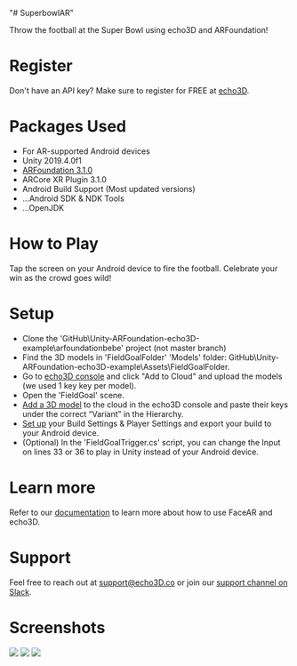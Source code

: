 "# SuperbowlAR" 

Throw the football at the Super Bowl using echo3D and ARFoundation! 

# Register
Don't have an API key? Make sure to register for FREE at [echo3D](https://www.echo3d.co/).

# Packages Used
* For AR-supported Android devices
* Unity 2019.4.0f1
* [ARFoundation 3.1.0](https://www.youtube.com/watch?v=0mpsiO2lCx0)
* ARCore XR Plugin 3.1.0
* Android Build Support (Most updated versions)
* ...Android SDK & NDK Tools
* ...OpenJDK

# How to Play
Tap the screen on your Android device to fire the football. Celebrate your win as the crowd goes wild!

# Setup
* Clone the 'GitHub\Unity-ARFoundation-echo3D-example\arfoundationbebe' project (not master branch)
* Find the 3D models in 'FieldGoalFolder' 'Models' folder: GitHub\Unity-ARFoundation-echo3D-example\Assets\FieldGoalFolder.
* Go to [echo3D console](https://console.echo3d.co/#/pages/contentmanager) and click "Add to Cloud" and upload the models (we used 1 key key per model).
* Open the 'FieldGoal' scene.
* [Add a 3D model](https://docs.echo3d.co/quickstart/add-a-3d-model) to the cloud in the echo3D console and paste their keys under the correct “Variant” in the Hierarchy.
* [Set up](https://www.youtube.com/watch?v=0mpsiO2lCx0) your Build Settings & Player Settings and export your build to your Android device.
* (Optional) In the 'FieldGoalTrigger.cs' script, you can change the Input on lines 33 or 36 to play in Unity instead of your Android device.

# Learn more
Refer to our [documentation](https://docs.echo3d.co/) to learn more about how to use FaceAR and echo3D.

# Support
Feel free to reach out at support@echo3D.co or join our [support channel on Slack](https://echo3d.slack.com/ssb/redirect).

# Screenshots
![](https://i.postimg.cc/hjYX2h5M/Superbowl-Screenshot1.png)
![](https://i.postimg.cc/vBrKz6Tw/Superbowl-Screenshot2.png)
![](https://i.postimg.cc/3rZ60pzg/Superbowl-Screenshot3.png)

